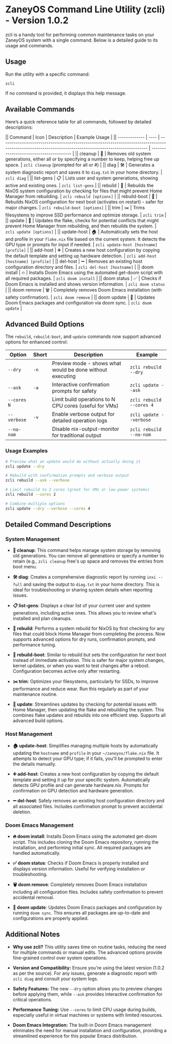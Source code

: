 # ZaneyOS Command Line Utility (zcli) - Version 1.0.2

zcli is a handy tool for performing common maintenance tasks on your ZaneyOS
system with a single command. Below is a detailed guide to its usage and
commands.

## Usage

Run the utility with a specific command:

`zcli`

If no command is provided, it displays this help message.

## Available Commands

Here’s a quick reference table for all commands, followed by detailed
descriptions:

|| Command       | Icon | Description                                                                                                                                           | Example Usage                           |
|| ------------- | ---- | ----------------------------------------------------------------------------------------------------------------------------------------------------- | --------------------------------------- |
|| cleanup       | 🧹   | Removes old system generations, either all or by specifying a number to keep, helping free up space.                                                  | `zcli cleanup` (prompted for all or #)  |
|| diag          | 🛠️   | Generates a system diagnostic report and saves it to `diag.txt` in your home directory.                                                               | `zcli diag`                             |
|| list-gens     | 📋   | Lists user and system generations, showing active and existing ones.                                                                                  | `zcli list-gens`                        |
|| rebuild       | 🔨   | Rebuilds the NixOS system configuration by checking for files that might prevent Home Manager from rebuilding.                                        | `zcli rebuild [options]`                |
|| rebuild-boot  | 🔄   | Rebuilds NixOS configuration for next boot (activates on restart) - safer for major changes.                                                         | `zcli rebuild-boot [options]`           |
|| trim          | ✂️   | Trims filesystems to improve SSD performance and optimize storage.                                                                                    | `zcli trim`                             |
|| update        | 🔄   | Updates the flake, checks for potential conflicts that might prevent Home Manager from rebuilding, and then rebuilds the system.                      | `zcli update [options]`                 |
|| update-host   | 🏠   | Automatically sets the host and profile in your `flake.nix` file based on the current system. It detects the GPU type or prompts for input if needed. | `zcli update-host [hostname] [profile]` |
|| add-host      | ➕   | Creates a new host configuration by copying the default template and setting up hardware detection.                                                   | `zcli add-host [hostname] [profile]`    |
|| del-host      | ➖   | Removes an existing host configuration directory and files.                                                                                           | `zcli del-host [hostname]`              |
|| doom install  | 🔥   | Installs Doom Emacs using the automated get-doom script with all required packages.                                                                  | `zcli doom install`                     |
|| doom status   | ✅   | Checks if Doom Emacs is installed and shows version information.                                                                                     | `zcli doom status`                      |
|| doom remove   | 🗑️   | Completely removes Doom Emacs installation (with safety confirmation).                                                                               | `zcli doom remove`                      |
|| doom update   | 🔄   | Updates Doom Emacs packages and configuration via doom sync.                                                                                         | `zcli doom update`                      |

## Advanced Build Options

The `rebuild`, `rebuild-boot`, and `update` commands now support advanced options for enhanced control:

| Option | Short | Description | Example |
|--------|-------|-------------|----------|
| `--dry` | `-n` | Preview mode - shows what would be done without executing | `zcli rebuild --dry` |
| `--ask` | `-a` | Interactive confirmation prompts for safety | `zcli update --ask` |
| `--cores N` | | Limit build operations to N CPU cores (useful for VMs) | `zcli rebuild --cores 4` |
| `--verbose` | `-v` | Enable verbose output for detailed operation logs | `zcli update --verbose` |
| `--no-nom` | | Disable nix-output-monitor for traditional output | `zcli rebuild --no-nom` |

### Usage Examples

```bash
# Preview what an update would do without actually doing it
zcli update --dry

# Rebuild with confirmation prompts and verbose output
zcli rebuild --ask --verbose

# Limit rebuild to 2 cores (great for VMs or low-power systems)
zcli rebuild --cores 2

# Combine multiple options
zcli update --dry --verbose --cores 4
```

## Detailed Command Descriptions

### System Management

- **🧹 cleanup**: This command helps manage system storage by removing old
  generations. You can remove all generations or specify a number to retain
  (e.g., `zcli cleanup` free's up space and removes the entries from boot menu.

- **🛠️ diag**: Creates a comprehensive diagnostic report by running
  `inxi --full` and saving the output to `diag.txt` in your home directory. This
  is ideal for troubleshooting or sharing system details when reporting issues.

- **📋 list-gens**: Displays a clear list of your current user and system
  generations, including active ones. This allows you to review what's installed
  and plan cleanups.

- **🔨 rebuild**: Performs a system rebuild for NixOS by first checking for any
  files that could block Home Manager from completing the process. Now supports
  advanced options for dry runs, confirmation prompts, and performance tuning.

- **🔄 rebuild-boot**: Similar to rebuild but sets the configuration for next boot
  instead of immediate activation. This is safer for major system changes, kernel
  updates, or when you want to test changes after a reboot. Configuration becomes
  active only after restarting.

- **✂️ trim**: Optimizes your filesystems, particularly for SSDs, to improve
  performance and reduce wear. Run this regularly as part of your maintenance
  routine.

- **🔄 update**: Streamlines updates by checking for potential issues with Home
  Manager, then updating the flake and rebuilding the system. This combines
  flake updates and rebuilds into one efficient step. Supports all advanced build options.

### Host Management

- **🏠 update-host**: Simplifies managing multiple hosts by automatically
  updating the `hostname` and `profile` in your `~/zaneyos/flake.nix` file. It
  attempts to detect your GPU type; if it fails, you'll be prompted to enter the
  details manually.

- **➕ add-host**: Creates a new host configuration by copying the default template
  and setting it up for your specific system. Automatically detects GPU profile
  and can generate hardware.nix. Prompts for confirmation on GPU detection and
  hardware generation.

- **➖ del-host**: Safely removes an existing host configuration directory and all
  associated files. Includes confirmation prompt to prevent accidental deletion.

### Doom Emacs Management

- **🔥 doom install**: Installs Doom Emacs using the automated get-doom script.
  This includes cloning the Doom Emacs repository, running the installation, and
  performing initial sync. All required packages are handled automatically.

- **✅ doom status**: Checks if Doom Emacs is properly installed and displays
  version information. Useful for verifying installation or troubleshooting.

- **🗑️ doom remove**: Completely removes Doom Emacs installation including all
  configuration files. Includes safety confirmation to prevent accidental removal.

- **🔄 doom update**: Updates Doom Emacs packages and configuration by running
  `doom sync`. This ensures all packages are up-to-date and configurations are
  properly applied.

## Additional Notes

- **Why use zcli?** This utility saves time on routine tasks, reducing the need
  for multiple commands or manual edits. The advanced options provide fine-grained
  control over system operations.

- **Version and Compatibility:** Ensure you're using the latest version (1.0.2
  as per the source). For any issues, generate a diagnostic report with
  `zcli diag` and consult your system logs.

- **Safety Features:** The new `--dry` option allows you to preview changes before
  applying them, while `--ask` provides interactive confirmation for critical operations.

- **Performance Tuning:** Use `--cores` to limit CPU usage during builds, especially
  useful in virtual machines or systems with limited resources.

- **Doom Emacs Integration:** The built-in Doom Emacs management eliminates the need
  for manual installation and configuration, providing a streamlined experience for
  this popular Emacs distribution.
